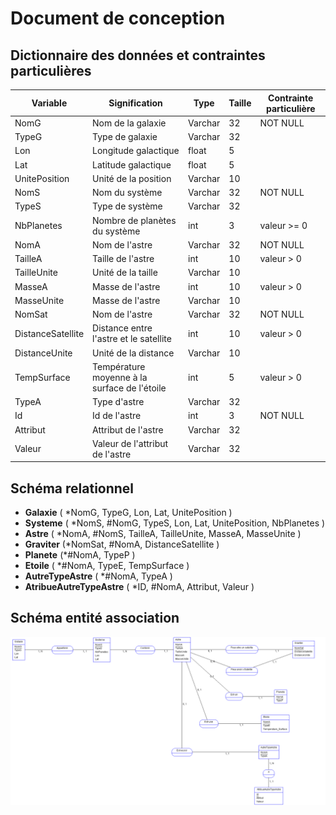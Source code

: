 # Document de conception

## Dictionnaire des données et contraintes particulières

| **Variable**      | **Signification**                            | **Type** | **Taille** | **Contrainte particulière** |
| ----------------- | -------------------------------------------- | -------- | ---------- | --------------------------- |
| NomG              | Nom de la galaxie                            | Varchar  | 32         | NOT NULL                    |
| TypeG             | Type de galaxie                              | Varchar  | 32         |                             |
| Lon               | Longitude galactique                         | float    | 5          |                             |
| Lat               | Latitude galactique                          | float    | 5          |                             |
| UnitePosition     | Unité de la position                         | Varchar  | 10         |                             |
| NomS              | Nom du système                               | Varchar  | 32         | NOT NULL                    |
| TypeS             | Type de système                              | Varchar  | 32         |                             |
| NbPlanetes        | Nombre de planètes du système                | int      | 3          | valeur >= 0                 |
| NomA              | Nom de l'astre                               | Varchar  | 32         | NOT NULL                    |
| TailleA           | Taille de l'astre                            | int      | 10         | valeur > 0                  |
| TailleUnite       | Unité de la taille                           | Varchar  | 10         |                             |
| MasseA            | Masse de l'astre                             | int      | 10         | valeur > 0                  |
| MasseUnite        | Masse de l'astre                             | Varchar  | 10         |                             |
| NomSat            | Nom de l'astre                               | Varchar  | 32         | NOT NULL                    |
| DistanceSatellite | Distance entre l'astre et le satellite       | int      | 10         | valeur > 0                  |
| DistanceUnite     | Unité de la distance                         | Varchar  | 10         |                             |
| TempSurface       | Température moyenne à la surface de l'étoile | int      | 5          | valeur > 0                  |
| TypeA             | Type d'astre                                 | Varchar  | 32         |                             |
| Id                | Id de l'astre                                | int      | 3          | NOT NULL                    |
| Attribut          | Attribut de l'astre                          | Varchar  | 32         |                             |
| Valeur            | Valeur de l'attribut de l'astre              | Varchar  | 32         |                             |

## Schéma relationnel

- **Galaxie** ( *NomG, TypeG, Lon, Lat, UnitePosition )
- **Systeme** ( *NomS, #NomG, TypeS, Lon, Lat, UnitePosition, NbPlanetes )
- **Astre** ( *NomA, #NomS, TailleA, TailleUnite, MasseA, MasseUnite )
- **Graviter** (*NomSat, #NomA, DistanceSatellite )
- **Planete** (*#NomA, TypeP )
- **Etoile** ( *#NomA, TypeE, TempSurface )
- **AutreTypeAstre** ( *#NomA, TypeA )
- **AtribueAutreTypeAstre** ( *ID, #NomA, Attribut, Valeur )

## Schéma entité association

![](resources\images\CDC\bdd.png)